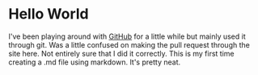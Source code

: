 # Hello World 
I've been playing around with [GitHub](www.github.com) for a little while but mainly used it through git. Was a little confused on making the pull request through the site here. Not entirely sure that I did it correctly.
This is my first time creating a .md file using markdown. It's pretty neat.
